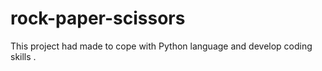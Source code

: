 # rock-paper-scissors
This project had made to cope with Python language and develop coding skills .
